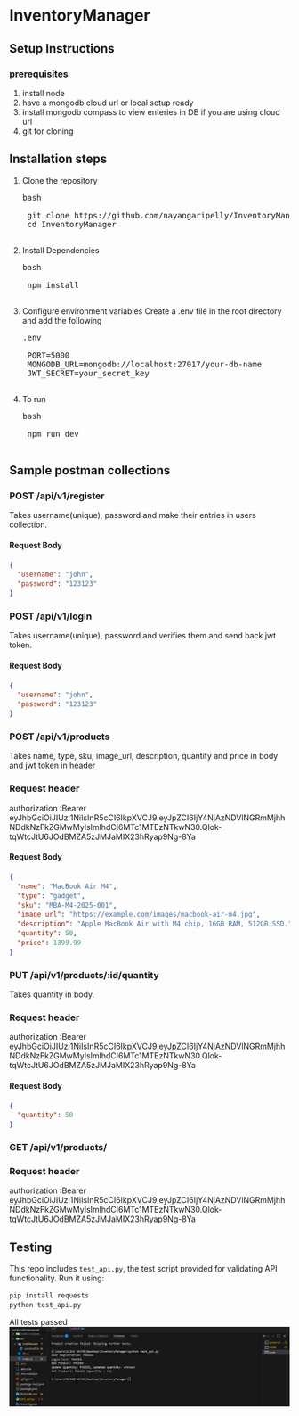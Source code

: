 # InventoryManager

## Setup Instructions

### prerequisites

1. install node
2. have a mongodb cloud url or local setup ready
3. install mongodb compass to view enteries in DB if you are using cloud url
4. git for cloning

## Installation steps

1. Clone the repository
    <pre>bash<br>
    git clone https://github.com/nayangaripelly/InventoryManager.git
    cd InventoryManager
    <br></pre>
    

2. Install Dependencies
    <pre>bash<br>
    npm install
    <br></pre>

3. Configure environment variables
    Create a .env file in the root directory and add the following

    <pre>.env<br>
    PORT=5000
    MONGODB_URL=mongodb://localhost:27017/your-db-name
    JWT_SECRET=your_secret_key
    <br></pre>

4. To run
    <pre>bash<br>
    npm run dev
    <br></pre>

## Sample postman collections

### POST /api/v1/register

Takes username(unique), password and make their entries in users collection.

#### Request Body
```json
{
  "username": "john",
  "password": "123123"
}
```
### POST /api/v1/login

Takes username(unique), password and verifies them and send back jwt token.

#### Request Body
```json
{
  "username": "john",
  "password": "123123"
}
```
### POST /api/v1/products

Takes name, type, sku, image_url, description, quantity and price in body and jwt token in header

### Request header
 authorization :Bearer eyJhbGciOiJIUzI1NiIsInR5cCI6IkpXVCJ9.eyJpZCI6IjY4NjAzNDVlNGRmMjhhNDdkNzFkZGMwMyIsImlhdCI6MTc1MTEzNTkwN30.Qlok-tqWtcJtU6JOdBMZA5zJMJaMIX23hRyap9Ng-8Ya 

#### Request Body
```json
{
  "name": "MacBook Air M4",
  "type": "gadget",
  "sku": "MBA-M4-2025-001",
  "image_url": "https://example.com/images/macbook-air-m4.jpg",
  "description": "Apple MacBook Air with M4 chip, 16GB RAM, 512GB SSD.",
  "quantity": 50,
  "price": 1399.99
}
```

### PUT /api/v1/products/:id/quantity

Takes quantity in body.

### Request header
 authorization :Bearer eyJhbGciOiJIUzI1NiIsInR5cCI6IkpXVCJ9.eyJpZCI6IjY4NjAzNDVlNGRmMjhhNDdkNzFkZGMwMyIsImlhdCI6MTc1MTEzNTkwN30.Qlok-tqWtcJtU6JOdBMZA5zJMJaMIX23hRyap9Ng-8Ya 

#### Request Body
```json
{
  "quantity": 50
}
```

### GET /api/v1/products/

### Request header
 authorization :Bearer eyJhbGciOiJIUzI1NiIsInR5cCI6IkpXVCJ9.eyJpZCI6IjY4NjAzNDVlNGRmMjhhNDdkNzFkZGMwMyIsImlhdCI6MTc1MTEzNTkwN30.Qlok-tqWtcJtU6JOdBMZA5zJMJaMIX23hRyap9Ng-8Ya 

## Testing

This repo includes `test_api.py`, the test script provided for validating API functionality.
Run it using:

```bash
pip install requests
python test_api.py
```

All tests passed
![alt](./All_tests_passed.png)
